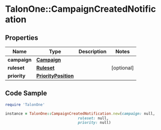 # TalonOne::CampaignCreatedNotification

## Properties

Name | Type | Description | Notes
------------ | ------------- | ------------- | -------------
**campaign** | [**Campaign**](Campaign.md) |  | 
**ruleset** | [**Ruleset**](Ruleset.md) |  | [optional] 
**priority** | [**PriorityPosition**](PriorityPosition.md) |  | 

## Code Sample

```ruby
require 'TalonOne'

instance = TalonOne::CampaignCreatedNotification.new(campaign: null,
                                 ruleset: null,
                                 priority: null)
```


